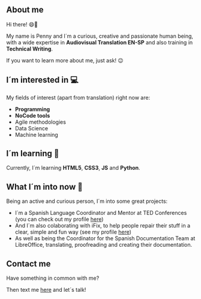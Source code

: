 ## About me

Hi there! 😄👋  

My name is Penny and I´m a curious, creative and passionate human being, with a wide expertise in **Audiovisual Translation EN-SP** and also training in **Technical Writing**.

If you want to learn more about me, just ask! 😉

## I´m interested in 💻 

My fields of interest (apart from translation) right now are:

- **Programming**
- **NoCode tools**
- Agile methodologies
- Data Science
- Machine learning

## I´m learning 📕

Currently, I´m learning **HTML5**, **CSS3**, **JS** and **Python**.

## What I´m into now 💖

Being an active and curious person, I´m into some great projects:

- I´m a Spanish Language Coordinator and Mentor at TED Conferences (you can check out my profile [here](https://www.ted.com/profiles/5067502))
- And I´m also colaborating with iFix, to help people repair their stuff in a clear, simple and fun way (see my profile [here](https://es.ifixit.com/User/4031587/Penny))
- As well as being the Coordinator for the Spanish Documentation Team at LibreOffice, translating, proofreading and creating their documentation.

## Contact me 

Have something in common with me?

Then text me [here](https://es.linkedin.com/in/penny-mart%C3%ADnez-d%C3%ADaz-52a40421a) and let´s talk!

<!---
Meagain13/Meagain13 is a ✨ special ✨ repository because its `README.md` (this file) appears on your GitHub profile.
You can click the Preview link to take a look at your changes.
--->
